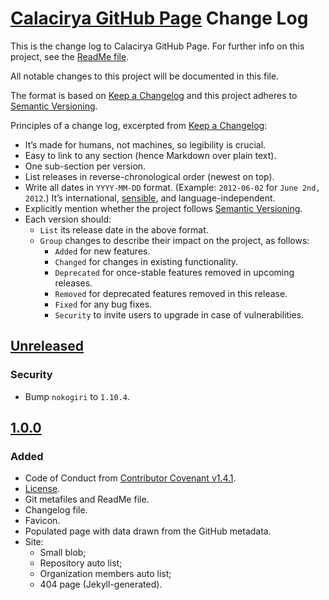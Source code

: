 # [Calacirya GitHub Page](https://github.com/calacirya/calacirya.github.io) Change Log

This is the change log to Calacirya GitHub Page. For further info on this project, see the [ReadMe file](README.md).

All notable changes to this project will be documented in this file.

The format is based on [Keep a Changelog](http://keepachangelog.com/) and this project adheres to [Semantic Versioning](http://semver.org/).

Principles of a change log, excerpted from [Keep a Changelog](http://keepachangelog.com/):

 * It’s made for humans, not machines, so legibility is crucial.
 * Easy to link to any section (hence Markdown over plain text).
 * One sub-section per version.
 * List releases in reverse-chronological order (newest on top).
 * Write all dates in `YYYY-MM-DD` format. (Example: `2012-06-02` for `June 2nd, 2012`.) It’s international, [sensible](http://xkcd.com/1179/), and language-independent.
 * Explicitly mention whether the project follows [Semantic Versioning](http://semver.org/).
 * Each version should:
   * `List` its release date in the above format.
   * `Group` changes to describe their impact on the project, as follows:
     * `Added` for new features.
     * `Changed` for changes in existing functionality.
     * `Deprecated` for once-stable features removed in upcoming releases.
     * `Removed` for deprecated features removed in this release.
     * `Fixed` for any bug fixes.
     * `Security` to invite users to upgrade in case of vulnerabilities.

## [Unreleased]

### Security
 * Bump `nokogiri` to `1.10.4`.

## [1.0.0]

### Added
 * Code of Conduct from [Contributor Covenant v1.4.1](https://www.contributor-covenant.org/).
 * [License](LICENSE.md).
 * Git metafiles and ReadMe file.
 * Changelog file.
 * Favicon.
 * Populated page with data drawn from the GitHub metadata.
 * Site:
   - Small blob;
   - Repository auto list;
   - Organization members auto list;
   - 404 page (Jekyll-generated).

[Unreleased]: https://github.com/calacirya/calacirya.github.io/compare/1.0.0...HEAD
[1.0.0]: https://github.com/calacirya/calacirya.github.io/releases/tag/1.0.0

